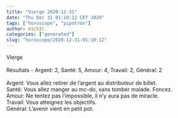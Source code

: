 ```yaml
---
title: "Vierge 2020-12-31"
date: "Thu Dec 31 01:10:12 CET 2020"
tags: ["horoscope", "pipotron"]
author: m1ch3l
categories: ["generated"]
slug: "horoscope/2020-12-31-01:10:12"
---
```


Vierge<br>
<br>
Résultats - Argent: 2, Santé: 5, Amour: 4, Travail: 2, Général: 2<br>
<br>
Argent:  Vous allez retirer de l’argent au distributeur de billet. <br>
Santé:   Vous allez manger au mc-do, sans tomber malade. Foncez.<br>
Amour:   Ne tentez pas l’impossible, il n’y aura pas de miracle. <br>
Travail: Vous atteignez les objectifs. <br>
Général: L’avenir vient en petit pot.<br>

